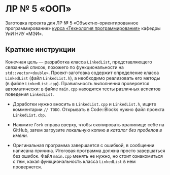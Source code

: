 # ЛР № 5 «ООП»

Заготовка проекта для ЛР № 5 «Объектно-ориентированное программирование»
[курса «Технология программирования»](http://uii.mpei.ru/study/courses/sdt)
кафедры УиИ НИУ «МЭИ».

## Краткие инструкции

Конечная цель — разработка класса `LinkedList`, представляющего
связанный список, похожего по функциональности на `std::vector<double>`.
Проект-заготовка содержит определение класса `LinkedList` (файл `LinkedList.h`),
а необходимо реализовать его методы (в файле `LinkedList.cpp`).
Правильность выполнения проверяется автоматически: в файле `main.cpp`
находятся тесты различных аспектов поведения `LinkedList`.

  * Доработки нужно вносить в `LinkedList.cpp` и `LinkedList.h`,
    ищите комментарии `// TODO`.
    Открывать в Code::Blocks нужно файл проекта `LinkedList.cbp`.

  * Нажмите `Fork` справа вверху, чтобы скопировать хранилище себе на GitHub,
    затем загрузите локальную копию *в каталог без пробелов в имени.*

  * Оригинальная программа завершается с ошибкой, в сообщении написана причина.
    Итоговая программа должна просто завершаться без ошибок.
    Файл `main.cpp` менять не нужно, но стоит ознакомиться с тем,
    какая функциональность класса `LinkedList` в нем проверяется.
